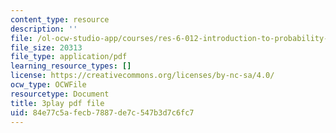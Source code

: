 ```yaml
---
content_type: resource
description: ''
file: /ol-ocw-studio-app/courses/res-6-012-introduction-to-probability-spring-2018/84e77c5afecb7887de7c547b3d7c6fc7_uQTFiXQR4PQ.pdf
file_size: 20313
file_type: application/pdf
learning_resource_types: []
license: https://creativecommons.org/licenses/by-nc-sa/4.0/
ocw_type: OCWFile
resourcetype: Document
title: 3play pdf file
uid: 84e77c5a-fecb-7887-de7c-547b3d7c6fc7
---
```

